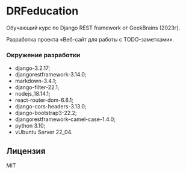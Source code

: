 # DRFeducation
Обучающий курс по Django REST framework от GeekBrains (2023г).

Разработка проекта «Веб-сайт для работы с TODO-заметками».

### Окружение разработки
- django-3.2.17;
- djangorestframework-3.14.0;
- markdown-3.4.1;
- django-filter-22.1;
- nodejs_18.14.1;
- react-router-dom-6.8.1;
- django-cors-headers-3.13.0;
- django-bootstrap3-22.2;
- djangorestframework-camel-case-1.4.0;
- python 3.10;
- vUbuntu Server 22_04.

## Лицензия
MIT

